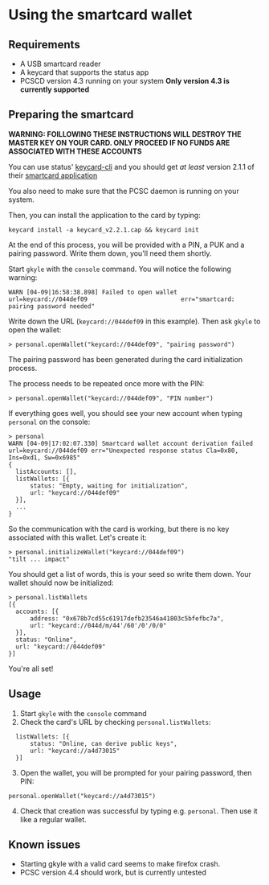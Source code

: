 # Using the smartcard wallet

## Requirements

  * A USB smartcard reader
  * A keycard that supports the status app
  * PCSCD version 4.3 running on your system **Only version 4.3 is currently supported**

## Preparing the smartcard

  **WARNING: FOILLOWING THESE INSTRUCTIONS WILL DESTROY THE MASTER KEY ON YOUR CARD. ONLY PROCEED IF NO FUNDS ARE ASSOCIATED WITH THESE ACCOUNTS**

  You can use status' [keycard-cli](https://github.com/status-im/keycard-cli) and you should get _at least_ version 2.1.1 of their [smartcard application](https://github.com/status-im/status-keycard/releases/download/2.2.1/keycard_v2.2.1.cap)

  You also need to make sure that the PCSC daemon is running on your system.

  Then, you can install the application to the card by typing:

  ```
  keycard install -a keycard_v2.2.1.cap && keycard init
  ```

  At the end of this process, you will be provided with a PIN, a PUK and a pairing password. Write them down, you'll need them shortly.

  Start `gkyle` with the `console` command. You will notice the following warning:

  ```
  WARN [04-09|16:58:38.898] Failed to open wallet                    url=keycard://044def09                          err="smartcard: pairing password needed"
  ```

  Write down the URL (`keycard://044def09` in this example). Then ask `gkyle` to open the wallet:

  ```
  > personal.openWallet("keycard://044def09", "pairing password")
  ```

  The pairing password has been generated during the card initialization process.
  
  The process needs to be repeated once more with the PIN:

  ```
  > personal.openWallet("keycard://044def09", "PIN number")
  ```
  
  If everything goes well, you should see your new account when typing `personal` on the console:

  ```
  > personal
  WARN [04-09|17:02:07.330] Smartcard wallet account derivation failed url=keycard://044def09 err="Unexpected response status Cla=0x80, Ins=0xd1, Sw=0x6985"
  {
    listAccounts: [],
    listWallets: [{
        status: "Empty, waiting for initialization",
        url: "keycard://044def09"
    }],
    ...
  }
  ```

  So the communication with the card is working, but there is no key associated with this wallet. Let's create it:

  ```
  > personal.initializeWallet("keycard://044def09")
  "tilt ... impact"
  ```

  You should get a list of words, this is your seed so write them down. Your wallet should now be initialized:

  ```
  > personal.listWallets
  [{
    accounts: [{
        address: "0x678b7cd55c61917defb23546a41803c5bfefbc7a",
        url: "keycard://044d/m/44'/60'/0'/0/0"
    }],
    status: "Online",
    url: "keycard://044def09"
  }]
  ```

  You're all set!

## Usage

  1. Start `gkyle` with the `console` command
  2. Check the card's URL by checking `personal.listWallets`:

```
  listWallets: [{
      status: "Online, can derive public keys",
      url: "keycard://a4d73015"
  }]
```

  3. Open the wallet, you will be prompted for your pairing password, then PIN:

```
personal.openWallet("keycard://a4d73015")
```

  4. Check that creation was successful by typing e.g. `personal`. Then use it like a regular wallet.

## Known issues

  * Starting gkyle with a valid card seems to make firefox crash.
  * PCSC version 4.4 should work, but is currently untested
